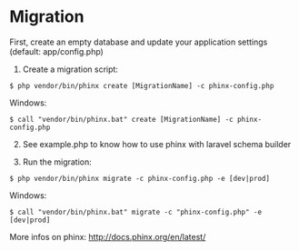 Migration
=========

First, create an empty database and update your application settings (default: app/config.php)

1. Create a migration script:

```
$ php vendor/bin/phinx create [MigrationName] -c phinx-config.php
```
Windows:
```
$ call "vendor/bin/phinx.bat" create [MigrationName] -c phinx-config.php
```

2. See example.php to know how to use phinx with laravel schema builder

3. Run the migration: 

```
$ php vendor/bin/phinx migrate -c phinx-config.php -e [dev|prod]
```
Windows:
```
$ call "vendor/bin/phinx.bat" migrate -c "phinx-config.php" -e [dev|prod]
```

More infos on phinx: 
http://docs.phinx.org/en/latest/